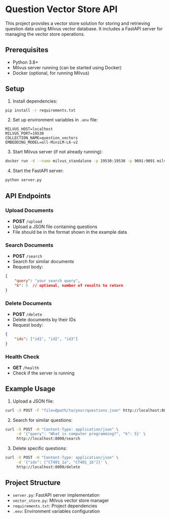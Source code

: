 # Question Vector Store API

This project provides a vector store solution for storing and retrieving question data using Milvus vector database. It includes a FastAPI server for managing the vector store operations.

## Prerequisites

- Python 3.8+
- Milvus server running (can be started using Docker)
- Docker (optional, for running Milvus)

## Setup

1. Install dependencies:
```bash
pip install -r requirements.txt
```

2. Set up environment variables in `.env` file:
```
MILVUS_HOST=localhost
MILVUS_PORT=19530
COLLECTION_NAME=question_vectors
EMBEDDING_MODEL=all-MiniLM-L6-v2
```

3. Start Milvus server (if not already running):
```bash
docker run -d --name milvus_standalone -p 19530:19530 -p 9091:9091 milvusdb/milvus:latest
```

4. Start the FastAPI server:
```bash
python server.py
```

## API Endpoints

### Upload Documents
- **POST** `/upload`
- Upload a JSON file containing questions
- File should be in the format shown in the example data

### Search Documents
- **POST** `/search`
- Search for similar documents
- Request body:
```json
{
    "query": "your search query",
    "k": 5  // optional, number of results to return
}
```

### Delete Documents
- **POST** `/delete`
- Delete documents by their IDs
- Request body:
```json
{
    "ids": ["id1", "id2", "id3"]
}
```

### Health Check
- **GET** `/health`
- Check if the server is running

## Example Usage

1. Upload a JSON file:
```bash
curl -X POST -F "file=@path/to/your/questions.json" http://localhost:8000/upload
```

2. Search for similar questions:
```bash
curl -X POST -H "Content-Type: application/json" \
     -d '{"query": "What is computer programming?", "k": 5}' \
     http://localhost:8000/search
```

3. Delete specific questions:
```bash
curl -X POST -H "Content-Type: application/json" \
     -d '{"ids": ["CT401_1a", "CT401_1b"]}' \
     http://localhost:8000/delete
```

## Project Structure

- `server.py`: FastAPI server implementation
- `vector_store.py`: Milvus vector store manager
- `requirements.txt`: Project dependencies
- `.env`: Environment variables configuration 